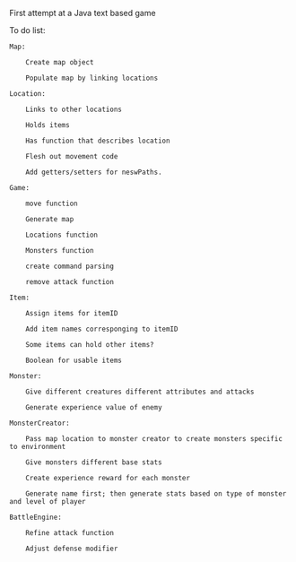 First attempt at a Java text based game


To do list:


    Map:

        Create map object

        Populate map by linking locations

    Location:

        Links to other locations

        Holds items

        Has function that describes location

        Flesh out movement code

        Add getters/setters for neswPaths.

    Game:

        move function

        Generate map

        Locations function

        Monsters function

        create command parsing

        remove attack function

    Item:

        Assign items for itemID

        Add item names corresponging to itemID

        Some items can hold other items?

        Boolean for usable items

    Monster:

        Give different creatures different attributes and attacks

        Generate experience value of enemy

    MonsterCreator:

        Pass map location to monster creator to create monsters specific to environment

        Give monsters different base stats

        Create experience reward for each monster

        Generate name first; then generate stats based on type of monster and level of player

    BattleEngine:

        Refine attack function

        Adjust defense modifier
